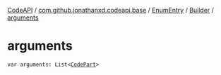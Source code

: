 [CodeAPI](../../../index.md) / [com.github.jonathanxd.codeapi.base](../../index.md) / [EnumEntry](../index.md) / [Builder](index.md) / [arguments](.)

# arguments

`var arguments: List<`[`CodePart`](../../../com.github.jonathanxd.codeapi/-code-part/index.md)`>`